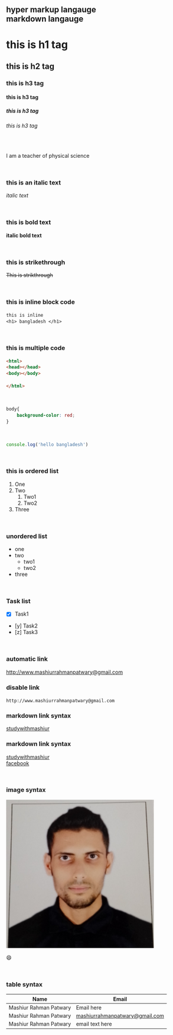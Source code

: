 <!-- New comment -->
hyper markup langauge  
markdown langauge  
---  


# this is h1 tag
## this is h2 tag
### this is h3 tag
#### this is h3 tag
##### this is h3 tag
###### this is h3 tag
<br>
<p> I am a teacher of physical science <p>
<br>

### this is an italic text  

_italic text_

<br>

### this is bold text

__italic bold text__

<br>

### this is strikethrough

~~This is strikthrough~~

<br>

### this is inline block code

`this is inline`  
`<h1> bangladesh </h1>`

<br>

### this is  multiple code

``` html
<html>
<head></head>
<body></body>

</html>
```
<br>

``` css
body{
    background-color: red;
}

```
<br>

``` javascript
console.log('hello bangladesh')
```
<br>

### this is ordered list

1. One
2. Two
    1. Two1
    2. Two2
3. Three

<br>

### unordered list
- one
- two
    - two1
    - two2
- three

<br>

### Task list
- [x] Task1
- [y] Task2
- [z] Task3

<br>

### automatic link
http://www.mashiurrahmanpatwary@gmail.com

### disable link
`http://www.mashiurrahmanpatwary@gmail.com`

### markdown link syntax
[studywithmashiur](http://www.mashiurrahmanpatwary@gmail.com)

### markdown link syntax

[studywithmashiur][websitelink]  
[facebook][facebooklink]

<!-- ### all link is here -->
[websitelink]:http://www.mashiurrahmanpatwary@gmail.com
[facebooklink]:http://www.facebook.com

<br>

### image syntax

<!-- ![My image](./images/Photo.jpg) -->
<img src="./images/Photo.jpg" width="400" height="400">

😄

<br>

### table syntax
| Name | Email |
| -------| ----- |
| Mashiur Rahman Patwary | Email here |
| Mashiur Rahman Patwary | mashiurrahmanpatwary@gmail.com |
| Mashiur Rahman Patwary | email text here |